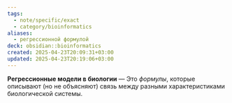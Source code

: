 ```yaml
---
tags:
  - note/specific/exact
  - category/bioinformatics
aliases:
  - регрессионной формулой
deck: obsidian::bioinformatics
created: 2025-04-23T20:09:31+03:00
updated: 2025-04-23T20:19:06+03:00
---
```


**Регрессионные модели в биологии**
—
Это *формулы*, которые описывают (но не объясняют) связь между разными характеристиками биологической системы.
